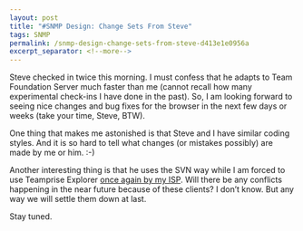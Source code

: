 ```yaml
---
layout: post
title: "#SNMP Design: Change Sets From Steve"
tags: SNMP
permalink: /snmp-design-change-sets-from-steve-d413e1e0956a
excerpt_separator: <!--more-->
---
```

Steve checked in twice this morning. I must confess that he adapts to Team Foundation Server much faster than me (cannot recall how many experimental check-ins I have done in the past). So, I am looking forward to seeing nice changes and bug fixes for the browser in the next few days or weeks (take your time, Steve, BTW).

One thing that makes me astonished is that Steve and I have similar coding styles. And it is so hard to tell what changes (or mistakes possibly) are made by me or him. :-)

Another interesting thing is that he uses the SVN way while I am forced to use Teamprise Explorer [once again by my ISP](/well-isp-known-issues-here-ff6b6ec0f2e1). Will there be any conflicts happening in the near future because of these clients? I don’t know. But any way we will settle them down at last.

Stay tuned.
<!--more-->